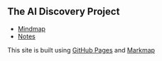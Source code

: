 ## The AI Discovery Project
 - [Mindmap](https://survivalcrziest.github.io/ai/discovery.html)
 - [Notes](notes/index.md)

 This site is built using [GitHub Pages](https://pages.github.com/) and [Markmap](https://github.com/markmap/markmap)


